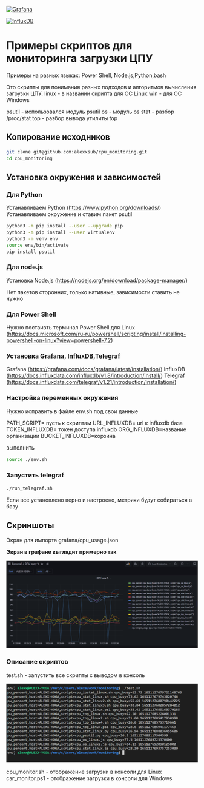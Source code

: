 
<a href='https://www.grafana.com/'><img src='https://grafana.com/static/assets/internal/grafana_logo-web-white-text.svg' height='100' alt='Grafana'></a>

<a href='https://www.influxdata.com/'><img src='https://www.influxdata.com/wp-content/uploads/influxdata_full_navy.svg' height='100' alt='InfluxDB'></a>

# Примеры скриптов для мониторинга загрузки ЦПУ

Примеры на разных языках: Power Shell, Node.js,Python,bash

Это скрипты для понимания разных подходов и алгоритмов вычисления загрузки ЦПУ.
linux -  в названии скрипта для ОС Linux
win - для ОС Windows

psutil - использовался модуль psutil
os - модуль os
stat - разбор /proc/stat
top - разбор вывода утилиты top

## Копирование  исходников

```bash
git clone git@github.com:alexxsub/cpu_monitoring.git
cd cpu_monitoring
```

## Установка окружения и зависимостей

### Для  Python

Устанавливаем Python (<https://www.python.org/downloads/>)  
Устанавливаем окружение и ставим пакет psutil

```bash
python3 -m pip install --user --upgrade pip
python3 -m pip install --user virtualenv
python3 -m venv env 
source env/bin/activate
pip install psutil
```

### Для node.js

Установка Node.js (<https://nodejs.org/en/download/package-manager/>)

Нет пакетов сторонних, только нативные, зависимости ставить не нужно

### Для Power Shell

Нужно постаивть терминал Power Shell для Linux (<https://docs.microsoft.com/ru-ru/powershell/scripting/install/installing-powershell-on-linux?view=powershell-7.2>)

### Установка Grafana, InfluxDB,Telegraf

Grafana (<https://grafana.com/docs/grafana/latest/installation/>)
InfluxDB (<https://docs.influxdata.com/influxdb/v1.8/introduction/install/>)
Telegraf (<https://docs.influxdata.com/telegraf/v1.21/introduction/installation/>)

### Настройка переменных окружения

Нужно исправить в файле env.sh под свои данные

PATH_SCRIPT= пусть к скриптам
URL_INFLUXDB= url к influxdb база
TOKEN_INFLUXDB= токен доступа influxdb
ORG_INFLUXDB=название организации
BUCKET_INFLUXDB=корзина

выполнить

```bash
source ./env.sh 
```

### Запустить telegraf

```bash
./run_telegraf.sh
```

Если все установлено верно и настроено, метрики будут собираться в базу

## Скриншоты

Экран для импорта grafana/cpu_usage.json

**Экран в графане выглядит примерно так**

<p float="left">
        <kbd>
<img src="screens/screen.png" border="1" alt="Grafana screen"
        title="Grafana screen"  />
                </kbd>
</p>

### Описание скриптов

test.sh -  запустить все скрипты с выводом в консоль

<p float="left">
        <kbd>
<img src="screens/test.png" border="1" alt="test script"
        title="test script"  />
                </kbd>
</p>

cpu_monitor.sh - отображение загрузки в консоли для Linux
сзг_monitor.ps1  - отображение загрузки в консоли для Windows
